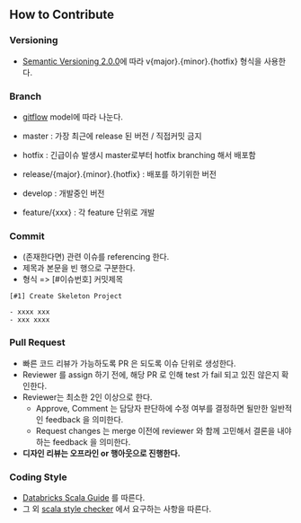 ## How to Contribute

### Versioning
- [Semantic Versioning 2.0.0](http://semver.org/)에 따라 v{major}.{minor}.{hotfix} 형식을 사용한다.

### Branch
- [gitflow](http://danielkummer.github.io/git-flow-cheatsheet/index.ko_KR.html) model에 따라 나눈다.

- master : 가장 최근에 release 된 버전 / 직접커밋 금지
- hotfix : 긴급이슈 발생시 master로부터 hotfix branching 해서 배포함
- release/{major}.{minor}.{hotfix} : 배포를 하기위한 버전
- develop : 개발중인 버전
- feature/{xxx} : 각 feature 단위로 개발

### Commit
- (존재한다면) 관련 이슈를 referencing 한다.
- 제목과 본문을 빈 행으로 구분한다. 
- 형식 => [#이슈번호] 커밋제목

```
[#1] Create Skeleton Project 

- xxxx xxx
- xxx xxxx
```

### Pull Request
- 빠른 코드 리뷰가 가능하도록 PR 은 되도록 이슈 단위로 생성한다.
- Reviewer 를 assign 하기 전에, 해당 PR 로 인해 test 가 fail 되고 있진 않은지 확인한다.
- Reviewer는 최소한 2인 이상으로 한다.
  - Approve, Comment 는 담당자 판단하에 수정 여부를 결정하면 될만한 일반적인 feedback 을 의미한다.
  - Request changes 는 merge 이전에 reviewer 와 함께 고민해서 결론을 내야 하는 feedback 을 의미한다.
- **디자인 리뷰는 오프라인 or 행아웃으로 진행한다.**

### Coding Style
- [Databricks Scala Guide](https://github.com/databricks/scala-style-guide/blob/master/README-KO.md) 를 따른다.
- 그 외 [scala style checker](http://www.scalastyle.org/) 에서 요구하는 사항을 따른다.
